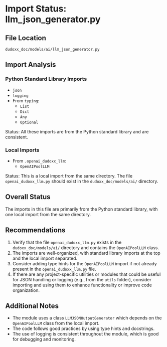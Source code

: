 # Import Status: llm_json_generator.py

## File Location
`dudoxx_doc/models/ai/llm_json_generator.py`

## Import Analysis

### Python Standard Library Imports
- `json`
- `logging`
- From `typing`:
  - `List`
  - `Dict`
  - `Any`
  - `Optional`

Status: All these imports are from the Python standard library and are consistent.

### Local Imports
- From `.openai_dudoxx_llm`:
  - `OpenAIPoolLLM`

Status: This is a local import from the same directory. The file `openai_dudoxx_llm.py` should exist in the `dudoxx_doc/models/ai/` directory.

## Overall Status
The imports in this file are primarily from the Python standard library, with one local import from the same directory.

## Recommendations
1. Verify that the file `openai_dudoxx_llm.py` exists in the `dudoxx_doc/models/ai/` directory and contains the `OpenAIPoolLLM` class.
2. The imports are well-organized, with standard library imports at the top and the local import separated.
3. Consider adding type hints for the `OpenAIPoolLLM` import if not already present in the `openai_dudoxx_llm.py` file.
4. If there are any project-specific utilities or modules that could be useful for JSON handling or logging (e.g., from the `utils` folder), consider importing and using them to enhance functionality or improve code organization.

## Additional Notes
- The module uses a class `LLMJSONOutputGenerator` which depends on the `OpenAIPoolLLM` class from the local import.
- The code follows good practices by using type hints and docstrings.
- The use of logging is consistent throughout the module, which is good for debugging and monitoring.